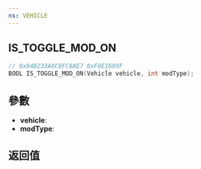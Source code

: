 ```yaml
---
ns: VEHICLE
---
```

## IS_TOGGLE_MOD_ON

```c
// 0x84B233A8C8FC8AE7 0xF0E1689F
BOOL IS_TOGGLE_MOD_ON(Vehicle vehicle, int modType);
```


## 參數
* **vehicle**: 
* **modType**: 

## 返回值
